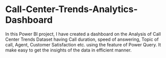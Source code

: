 # Call-Center-Trends-Analytics-Dashboard
In this Power BI project, I have created a dashboard on the Analysis of Call Center Trends Dataset having Call duration, speed of answering, Topic of call, Agent, Customer Satisfaction etc. using the feature of Power Query. It make easy to get the insights of the data in efficient manner. 
